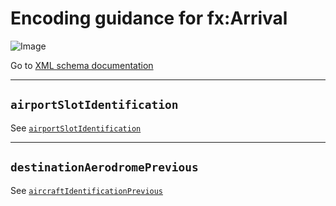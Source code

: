 # Encoding guidance for fx:Arrival

![Image](https://www.fixm.aero/releases/FIXM-4.3.0/doc/logical_model_documentation/EARoot/EA1/EA2/EA2/EA244.png)

Go to [XML schema documentation](https://www.fixm.aero/releases/FIXM-4.3.0/doc/schema_documentation/Fixm_ArrivalType.html)

---

## `airportSlotIdentification`

See [`airportSlotIdentification`]

---

## `destinationAerodromePrevious`

See [`aircraftIdentificationPrevious`]

[`aircraftIdentificationPrevious`]: general-guidance/fx_FlightData?id=aircraftidentificationprevious
[`airportSlotIdentification`]: general-guidance/fx_Departure?id=airportslotidentification
